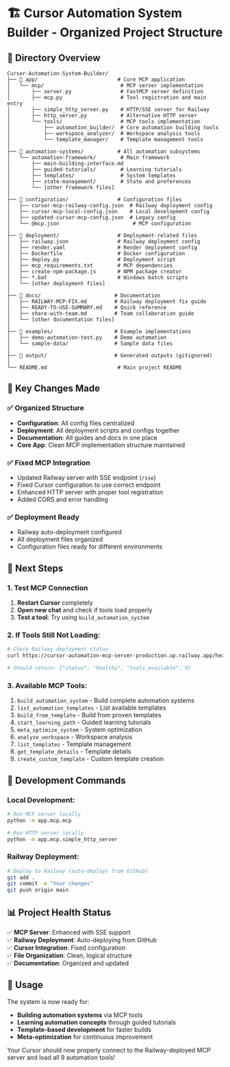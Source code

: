 # 🏗️ Cursor Automation System Builder - Organized Project Structure

## 📁 Directory Overview

```
Cursor-Automation-System-Builder/
├── 📁 app/                          # Core MCP application
│   └── mcp/                         # MCP server implementation
│       ├── server.py                # FastMCP server definition
│       ├── mcp.py                   # Tool registration and main entry
│       ├── simple_http_server.py    # HTTP/SSE server for Railway
│       ├── http_server.py           # Alternative HTTP server
│       └── tools/                   # MCP tools implementation
│           ├── automation_builder/  # Core automation building tools
│           ├── workspace_analyzer/  # Workspace analysis tools
│           └── template_manager/    # Template management tools
│
├── 📁 automation-systems/           # All automation subsystems
│   └── automation-framework/        # Main framework
│       ├── main-building-interface.md
│       ├── guided-tutorials/        # Learning tutorials
│       ├── templates/               # System templates
│       ├── state-management/        # State and preferences
│       └── [other framework files]
│
├── 📁 configuration/                # Configuration files
│   ├── cursor-mcp-railway-config.json  # Railway deployment config
│   ├── cursor-mcp-local-config.json    # Local development config  
│   ├── updated-cursor-mcp-config.json  # Legacy config
│   └── @mcp.json                        # MCP configuration
│
├── 📁 deployment/                   # Deployment-related files
│   ├── railway.json                # Railway deployment config
│   ├── render.yaml                 # Render deployment config
│   ├── Dockerfile                  # Docker configuration
│   ├── deploy.py                   # Deployment script
│   ├── mcp_requirements.txt        # MCP dependencies
│   ├── create-npm-package.js       # NPM package creator
│   ├── *.bat                       # Windows batch scripts
│   └── [other deployment files]
│
├── 📁 docs/                        # Documentation
│   ├── RAILWAY-MCP-FIX.md         # Railway deployment fix guide
│   ├── READY-TO-USE-SUMMARY.md    # Quick reference
│   ├── share-with-team.md         # Team collaboration guide
│   └── [other documentation files]
│
├── 📁 examples/                    # Example implementations
│   ├── demo-automation-test.py    # Demo automation
│   └── sample-data/               # Sample data files
│
├── 📁 output/                      # Generated outputs (gitignored)
│
└── README.md                       # Main project README
```

## 🎯 Key Changes Made

### ✅ **Organized Structure**
- **Configuration**: All config files centralized
- **Deployment**: All deployment scripts and configs together  
- **Documentation**: All guides and docs in one place
- **Core App**: Clean MCP implementation structure maintained

### ✅ **Fixed MCP Integration**
- Updated Railway server with SSE endpoint (`/sse`)
- Fixed Cursor configuration to use correct endpoint
- Enhanced HTTP server with proper tool registration
- Added CORS and error handling

### ✅ **Deployment Ready**
- Railway auto-deployment configured
- All deployment files organized
- Configuration files ready for different environments

## 🚀 Next Steps

### **1. Test MCP Connection**
1. **Restart Cursor** completely
2. **Open new chat** and check if tools load properly
3. **Test a tool**: Try using `build_automation_system`

### **2. If Tools Still Not Loading:**
```bash
# Check Railway deployment status
curl https://cursor-automation-mcp-server-production.up.railway.app/health

# Should return: {"status": "healthy", "tools_available": 9}
```

### **3. Available MCP Tools:**
1. `build_automation_system` - Build complete automation systems
2. `list_automation_templates` - List available templates
3. `build_from_template` - Build from proven templates  
4. `start_learning_path` - Guided learning tutorials
5. `meta_optimize_system` - System optimization
6. `analyze_workspace` - Workspace analysis
7. `list_templates` - Template management
8. `get_template_details` - Template details
9. `create_custom_template` - Custom template creation

## 🔧 Development Commands

### **Local Development:**
```bash
# Run MCP server locally
python -m app.mcp.mcp

# Run HTTP server locally  
python -m app.mcp.simple_http_server
```

### **Railway Deployment:**
```bash
# Deploy to Railway (auto-deploys from GitHub)
git add .
git commit -m "Your changes"
git push origin main
```

## 📊 Project Health Status

✅ **MCP Server**: Enhanced with SSE support  
✅ **Railway Deployment**: Auto-deploying from GitHub  
✅ **Cursor Integration**: Fixed configuration  
✅ **File Organization**: Clean, logical structure  
✅ **Documentation**: Organized and updated  

## 🎯 Usage

The system is now ready for:
- **Building automation systems** via MCP tools
- **Learning automation concepts** through guided tutorials
- **Template-based development** for faster builds
- **Meta-optimization** for continuous improvement

Your Cursor should now properly connect to the Railway-deployed MCP server and load all 9 automation tools!
